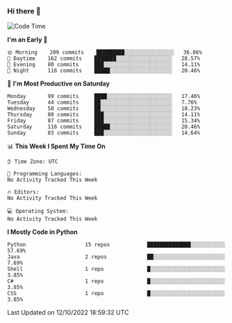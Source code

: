### Hi there 👋

<!--START_SECTION:waka-->
![Code Time](http://img.shields.io/badge/Code%20Time-260%20hrs%2027%20mins-blue)

**I'm an Early 🐤** 

```text
🌞 Morning    209 commits    █████████░░░░░░░░░░░░░░░░   36.86% 
🌆 Daytime    162 commits    ███████░░░░░░░░░░░░░░░░░░   28.57% 
🌃 Evening    80 commits     ███░░░░░░░░░░░░░░░░░░░░░░   14.11% 
🌙 Night      116 commits    █████░░░░░░░░░░░░░░░░░░░░   20.46%

```
📅 **I'm Most Productive on Saturday** 

```text
Monday       99 commits     ████░░░░░░░░░░░░░░░░░░░░░   17.46% 
Tuesday      44 commits     ██░░░░░░░░░░░░░░░░░░░░░░░   7.76% 
Wednesday    58 commits     ██░░░░░░░░░░░░░░░░░░░░░░░   10.23% 
Thursday     80 commits     ███░░░░░░░░░░░░░░░░░░░░░░   14.11% 
Friday       87 commits     ███░░░░░░░░░░░░░░░░░░░░░░   15.34% 
Saturday     116 commits    █████░░░░░░░░░░░░░░░░░░░░   20.46% 
Sunday       83 commits     ███░░░░░░░░░░░░░░░░░░░░░░   14.64%

```


📊 **This Week I Spent My Time On** 

```text
⌚︎ Time Zone: UTC

💬 Programming Languages: 
No Activity Tracked This Week

🔥 Editors: 
No Activity Tracked This Week

💻 Operating System: 
No Activity Tracked This Week

```

**I Mostly Code in Python** 

```text
Python                   15 repos            ██████████████░░░░░░░░░░░   57.69% 
Java                     2 repos             ██░░░░░░░░░░░░░░░░░░░░░░░   7.69% 
Shell                    1 repo              █░░░░░░░░░░░░░░░░░░░░░░░░   3.85% 
C#                       1 repo              █░░░░░░░░░░░░░░░░░░░░░░░░   3.85% 
CSS                      1 repo              █░░░░░░░░░░░░░░░░░░░░░░░░   3.85%

```



 Last Updated on 12/10/2022 18:59:32 UTC
<!--END_SECTION:waka-->

<!--
**e1630m/e1630m** is a ✨ _special_ ✨ repository because its `README.md` (this file) appears on your GitHub profile.

Here are some ideas to get you started:

- 🔭 I’m currently working on ...
- 🌱 I’m currently learning ...
- 👯 I’m looking to collaborate on ...
- 🤔 I’m looking for help with ...
- 💬 Ask me about ...
- 📫 How to reach me: ...
- 😄 Pronouns: ...
- ⚡ Fun fact: ...
-->
